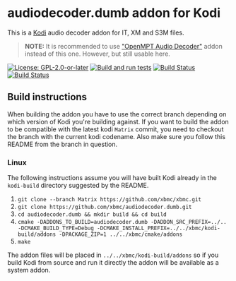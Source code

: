 # audiodecoder.dumb addon for Kodi

This is a [Kodi](https://kodi.tv) audio decoder addon for IT, XM and S3M files.

> **NOTE:** It is recommended to use ["OpenMPT Audio Decoder"](https://github.com/xbmc/audiodecoder.openmpt) addon instead of this one. However, but still usable here.

[![License: GPL-2.0-or-later](https://img.shields.io/badge/License-GPL%20v2+-blue.svg)](LICENSE.md)
[![Build and run tests](https://github.com/xbmc/audiodecoder.wsr/actions/workflows/build.yml/badge.svg?branch=Matrix)](https://github.com/xbmc/audiodecoder.wsr/actions/workflows/build.yml)
[![Build Status](https://dev.azure.com/teamkodi/binary-addons/_apis/build/status/xbmc.audiodecoder.dumb?branchName=Matrix)](https://dev.azure.com/teamkodi/binary-addons/_build/latest?definitionId=1&branchName=Matrix)
[![Build Status](https://jenkins.kodi.tv/view/Addons/job/xbmc/job/audiodecoder.dumb/job/Matrix/badge/icon)](https://jenkins.kodi.tv/blue/organizations/jenkins/xbmc%2Faudiodecoder.dumb/branches/)
<!--- [![Build Status](https://ci.appveyor.com/api/projects/status/github/xbmc/audiodecoder.dumb?branch=Matrix&svg=true)](https://ci.appveyor.com/project/xbmc/audiodecoder-dumb?branch=Matrix) -->

## Build instructions

When building the addon you have to use the correct branch depending on which version of Kodi you're building against. 
If you want to build the addon to be compatible with the latest kodi `Matrix` commit, you need to checkout the branch with the current kodi codename.
Also make sure you follow this README from the branch in question.

### Linux

The following instructions assume you will have built Kodi already in the `kodi-build` directory 
suggested by the README.

1. `git clone --branch Matrix https://github.com/xbmc/xbmc.git`
2. `git clone https://github.com/xbmc/audiodecoder.dumb.git`
3. `cd audiodecoder.dumb && mkdir build && cd build`
4. `cmake -DADDONS_TO_BUILD=audiodecoder.dumb -DADDON_SRC_PREFIX=../.. -DCMAKE_BUILD_TYPE=Debug -DCMAKE_INSTALL_PREFIX=../../xbmc/kodi-build/addons -DPACKAGE_ZIP=1 ../../xbmc/cmake/addons`
5. `make`

The addon files will be placed in `../../xbmc/kodi-build/addons` so if you build Kodi from source and run it directly 
the addon will be available as a system addon.
